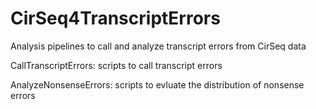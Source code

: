 # CirSeq4TranscriptErrors
Analysis pipelines to call and analyze transcript errors from CirSeq data

CallTranscriptErrors: scripts to call transcript errors

AnalyzeNonsenseErrors: scripts to evluate the distribution of nonsense errors
